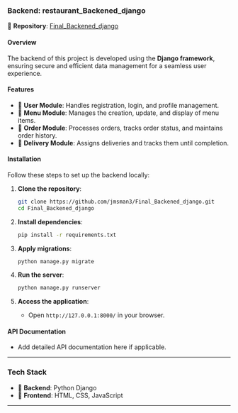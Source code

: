 ### **Backend: restaurant\_Backened\_django**

📂 **Repository**: [Final\_Backened\_django](https://github.com/jmsman3/Final_Backened_django)

#### **Overview**

The backend of this project is developed using the **Django framework**, ensuring secure and efficient data management for a seamless user experience.

#### **Features**

- 🔐 **User Module**: Handles registration, login, and profile management.
- 🍴 **Menu Module**: Manages the creation, update, and display of menu items.
- 🛒 **Order Module**: Processes orders, tracks order status, and maintains order history.
- 🚚 **Delivery Module**: Assigns deliveries and tracks them until completion.

#### **Installation**

Follow these steps to set up the backend locally:

1. **Clone the repository**:

   ```bash
   git clone https://github.com/jmsman3/Final_Backened_django.git
   cd Final_Backened_django
   ```

2. **Install dependencies**:

   ```bash
   pip install -r requirements.txt
   ```

3. **Apply migrations**:

   ```bash
   python manage.py migrate
   ```

4. **Run the server**:

   ```bash
   python manage.py runserver
   ```

5. **Access the application**:

   - Open `http://127.0.0.1:8000/` in your browser.

#### **API Documentation**

- Add detailed API documentation here if applicable.

---

### **Tech Stack**

- 🐍 **Backend**: Python Django
- 🎨 **Frontend**: HTML, CSS, JavaScript

---


